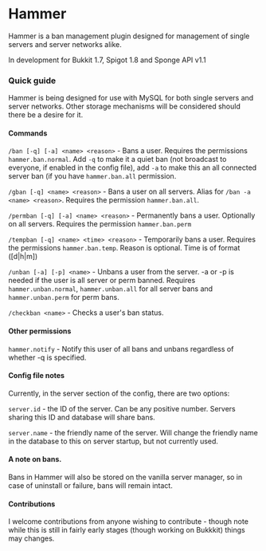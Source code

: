 Hammer
===============

Hammer is a ban management plugin designed for management of single servers and server networks alike.

In development for Bukkit 1.7, Spigot 1.8 and Sponge API v1.1

### Quick guide

Hammer is being designed for use with MySQL for both single servers and server networks. Other storage mechanisms will be considered should there be a desire for it.

#### Commands

`/ban [-q] [-a] <name> <reason>` - Bans a user. Requires the permissions `hammer.ban.normal`. Add `-q` to make it a quiet ban (not broadcast to everyone, if enabled in the config file), add `-a` to make this an all connected server ban (if you have `hammer.ban.all` permission.

`/gban [-q] <name> <reason>` - Bans a user on all servers. Alias for `/ban -a <name> <reason>`. Requires the permission `hammer.ban.all`.

`/permban [-q] [-a] <name> <reason>` - Permanently bans a user. Optionally on all servers. Requires the permission `hammer.ban.perm`

`/tempban [-q] <name> <time> <reason>` - Temporarily bans a user. Requires the permissions `hammer.ban.temp`. Reason is optional. Time is of format (<number>[d|h|m])

`/unban [-a] [-p] <name>` - Unbans a user from the server. -a or -p is needed if the user is all server or perm banned. Requires `hammer.unban.normal`, `hammer.unban.all` for all server bans and `hammer.unban.perm` for perm bans.

`/checkban <name>` - Checks a user's ban status.

#### Other permissions

`hammer.notify` - Notify this user of all bans and unbans regardless of whether -q is specified.

#### Config file notes

Currently, in the server section of the config, there are two options:

`server.id` - the ID of the server. Can be any positive number. Servers sharing this ID and database will share bans.

`server.name` - the friendly name of the server. Will change the friendly name in the database to this on server startup, but not currently used.

#### A note on bans.

Bans in Hammer will also be stored on the vanilla server manager, so in case of uninstall or failure, bans will remain intact.

#### Contributions

I welcome contributions from anyone wishing to contribute - though note while this is still in fairly early stages (though working on Bukkkit) things may changes.